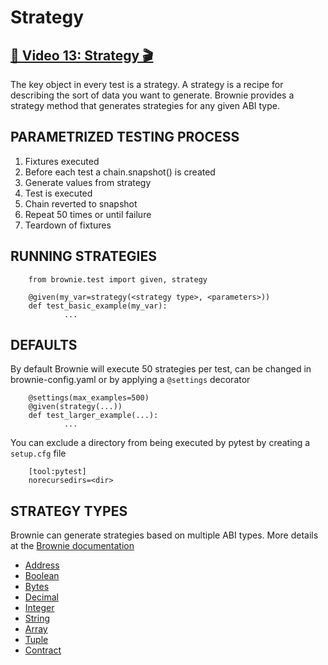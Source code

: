# Strategy

## [🎥 Video 13: Strategy 🎬](https://youtu.be/XYJW0PgU7Vw)

The key object in every test is a strategy. A strategy is a recipe for describing the sort of data you want to generate. Brownie provides a strategy method that generates strategies for any given ABI type.


## PARAMETRIZED TESTING PROCESS

1. Fixtures executed 
2. Before each test a chain.snapshot() is created
3. Generate values from strategy
4. Test is executed
5. Chain reverted to snapshot
6. Repeat 50 times or until failure
7. Teardown of fixtures


## RUNNING STRATEGIES

        from brownie.test import given, strategy
        
        @given(my_var=strategy(<strategy type>, <parameters>))
        def test_basic_example(my_var):
                ...


## DEFAULTS
By default Brownie will execute 50 strategies per test, can be changed in brownie-config.yaml or by applying a `@settings` decorator

        @settings(max_examples=500)
        @given(strategy(...))
        def test_larger_example(...):
                ...
        

You can exclude a directory from being executed by pytest by creating a `setup.cfg` file

        [tool:pytest]
        norecursedirs=<dir>

## STRATEGY TYPES

Brownie can generate strategies based on multiple ABI types.  More details at the [Brownie documentation](https://eth-brownie.readthedocs.io/en/stable/tests-hypothesis-property.html#hypothesis-strategies)

* [Address](https://eth-brownie.readthedocs.io/en/stable/tests-hypothesis-property.html#address)
* [Boolean](https://eth-brownie.readthedocs.io/en/stable/tests-hypothesis-property.html#bool)
* [Bytes](https://eth-brownie.readthedocs.io/en/stable/tests-hypothesis-property.html#bytes)
* [Decimal](https://eth-brownie.readthedocs.io/en/stable/tests-hypothesis-property.html#decimal)
* [Integer](https://eth-brownie.readthedocs.io/en/stable/tests-hypothesis-property.html#integer)
* [String](https://eth-brownie.readthedocs.io/en/stable/tests-hypothesis-property.html#string) 
* [Array](https://hypothesis.readthedocs.io/en/latest/data.html#hypothesis.strategies.lists)
* [Tuple](https://eth-brownie.readthedocs.io/en/stable/tests-hypothesis-property.html#tuple)
* [Contract](https://eth-brownie.readthedocs.io/en/stable/tests-hypothesis-property.html#contract-strategies)

